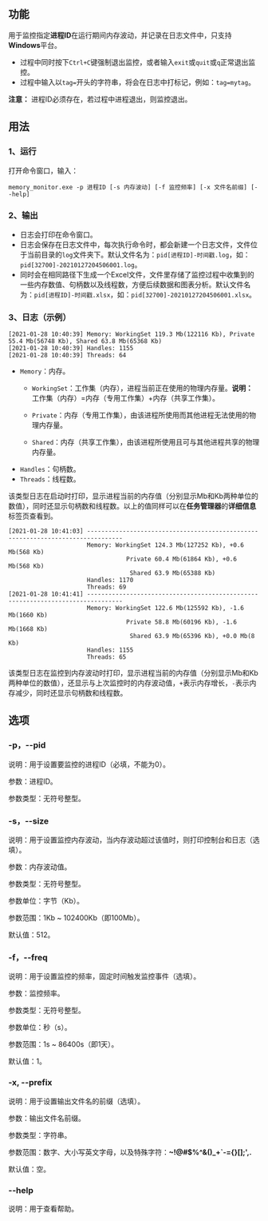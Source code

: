 ## 功能

用于监控指定**进程ID**在运行期间内存波动，并记录在日志文件中，只支持**Windows**平台。

* 过程中同时按下`Ctrl+C`键强制退出监控，或者输入`exit`或`quit`或`q`正常退出监控。
* 过程中输入以`tag=`开头的字符串，将会在日志中打标记，例如：`tag=mytag`。

**注意：** 进程ID必须存在，若过程中进程退出，则监控退出。

## 用法

### 1、运行

打开命令窗口，输入：

```
memory_monitor.exe -p 进程ID [-s 内存波动] [-f 监控频率] [-x 文件名前缀] [--help]
```

### 2、输出

* 日志会打印在命令窗口。
* 日志会保存在日志文件中，每次执行命令时，都会新建一个日志文件，文件位于当前目录的`log`文件夹下。默认文件名为：`pid[进程ID]-时间戳.log`，如：`pid[32700]-20210127204506001.log`。
* 同时会在相同路径下生成一个Excel文件，文件里存储了监控过程中收集到的一些内存数值、句柄数以及线程数，方便后续数据和图表分析。默认文件名为：`pid[进程ID]-时间戳.xlsx`，如：`pid[32700]-20210127204506001.xlsx`。

### 3、日志（示例）

```
[2021-01-28 10:40:39] Memory: WorkingSet 119.3 Mb(122116 Kb), Private 55.4 Mb(56748 Kb), Shared 63.8 Mb(65368 Kb)
[2021-01-28 10:40:39] Handles: 1155
[2021-01-28 10:40:39] Threads: 64
```

* `Memory`：内存。
  * `WorkingSet`：工作集（内存），进程当前正在使用的物理内存量。**说明：** 工作集（内存）=内存（专用工作集）+内存（共享工作集）。
  
  * `Private`：内存（专用工作集），由该进程所使用而其他进程无法使用的物理内存量。
  * `Shared`：内存（共享工作集），由该进程所使用且可与其他进程共享的物理内存量。
* `Handles`：句柄数。
* `Threads`：线程数。

该类型日志在启动时打印，显示进程当前的内存值（分别显示Mb和Kb两种单位的数值），同时还显示句柄数和线程数。以上的值同样可以在**任务管理器**的**详细信息**标签页查看到。

```
[2021-01-28 10:41:03] --------------------------------------------------------------------------------
                      Memory: WorkingSet 124.3 Mb(127252 Kb), +0.6 Mb(568 Kb)
                                 Private 60.4 Mb(61864 Kb), +0.6 Mb(568 Kb)
                                  Shared 63.9 Mb(65388 Kb)
                      Handles: 1170
                      Threads: 69
[2021-01-28 10:41:41] --------------------------------------------------------------------------------
                      Memory: WorkingSet 122.6 Mb(125592 Kb), -1.6 Mb(1660 Kb)
                                 Private 58.8 Mb(60196 Kb), -1.6 Mb(1668 Kb)
                                  Shared 63.9 Mb(65396 Kb), +0.0 Mb(8 Kb)
                      Handles: 1155
                      Threads: 65
```

该类型日志在监控到内存波动时打印，显示进程当前的内存值（分别显示Mb和Kb两种单位的数值），还显示与上次监控时的内存波动值，`+`表示内存增长，`-`表示内存减少，同时还显示句柄数和线程数。

## 选项

### -p，--pid

说明：用于设置要监控的进程ID（必填，不能为0）。

参数：进程ID。

参数类型：无符号整型。

### -s，--size

说明：用于设置监控内存波动，当内存波动超过该值时，则打印控制台和日志（选填）。

参数：内存波动值。

参数类型：无符号整型。

参数单位：字节（Kb）。

参数范围：1Kb ~ 102400Kb（即100Mb）。

默认值：512。

### -f，--freq

说明：用于设置监控的频率，固定时间触发监控事件（选填）。

参数：监控频率。

参数类型：无符号整型。

参数单位：秒（s）。

参数范围：1s ~ 86400s（即1天）。

默认值：1。

### -x, --prefix

说明：用于设置输出文件名的前缀（选填）。

参数：输出文件名前缀。

参数类型：字符串。

参数范围：数字、大小写英文字母，以及特殊字符：**~!@#$%^&()_+`-={}[];',.**

默认值：空。

### --help

说明：用于查看帮助。